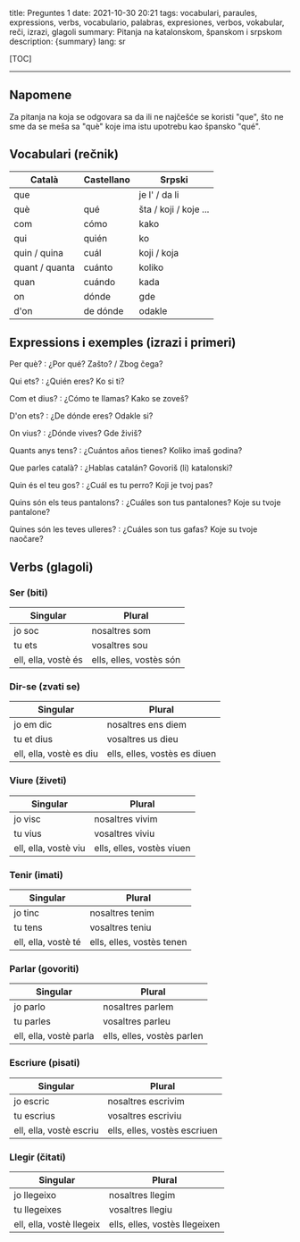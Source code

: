 title: Preguntes 1
date: 2021-10-30 20:21
tags: vocabulari, paraules, expressions, verbs, vocabulario, palabras, expresiones, verbos, vokabular, reči, izrazi, glagoli
summary: Pitanja na katalonskom, španskom i srpskom
description: {summary}
lang: sr


[TOC]

-----


## Napomene 

Za pitanja na koja se odgovara sa da ili ne najčešće se koristi "que", što ne sme da se meša sa "què" koje ima istu upotrebu kao špansko "qué". 


## Vocabulari (rečnik) 

| Català | Castellano | Srpski |
| --- | --- | --- |
| que |  | je l' / da li |
| què | qué | šta / koji / koje ... |
| com | cómo | kako |
| qui | quién | ko |
| quin / quina | cuál | koji / koja |
| quant / quanta | cuánto | koliko |
| quan | cuándo | kada |
| on | dónde | gde |
| d'on | de dónde | odakle |


## Expressions i exemples (izrazi i primeri) 

Per què? 
: ¿Por qué? 
    Zašto? / Zbog čega? 

Qui ets? 
: ¿Quién eres? 
    Ko si ti? 

Com et dius? 
: ¿Cómo te llamas? 
    Kako se zoveš? 

D'on ets? 
: ¿De dónde eres? 
    Odakle si? 

On vius? 
: ¿Dónde vives? 
    Gde živiš? 

Quants anys tens? 
: ¿Cuántos años tienes? 
    Koliko imaš godina? 

Que parles català? 
: ¿Hablas catalán? 
    Govoriš (li) katalonski? 

Quin és el teu gos? 
: ¿Cuál es tu perro? 
    Koji je tvoj pas? 

Quins són els teus pantalons? 
: ¿Cuáles son tus pantalones? 
    Koje su tvoje pantalone? 

Quines són les teves ulleres? 
: ¿Cuáles son tus gafas? 
    Koje su tvoje naočare? 


## Verbs (glagoli) 

### Ser (biti) 

| Singular | Plural |
| --- | --- |
| jo soc | nosaltres som |
| tu ets | vosaltres sou |
| ell, ella, vostè és | ells, elles, vostès són |

### Dir-se (zvati se) 

| Singular | Plural |
| --- | --- |
| jo em dic | nosaltres ens diem |
| tu et dius | vosaltres us dieu |
| ell, ella, vostè es diu | ells, elles, vostès es diuen |

### Viure (živeti) 

| Singular | Plural |
| --- | --- |
| jo visc | nosaltres vivim |
| tu vius | vosaltres viviu |
| ell, ella, vostè viu | ells, elles, vostès viuen |

### Tenir (imati) 

| Singular | Plural |
| --- | --- |
| jo tinc | nosaltres tenim |
| tu tens | vosaltres teniu |
| ell, ella, vostè té | ells, elles, vostès tenen |

### Parlar (govoriti) 

| Singular | Plural |
| --- | --- |
| jo parlo | nosaltres parlem |
| tu parles | vosaltres parleu |
| ell, ella, vostè parla | ells, elles, vostès parlen |

### Escriure (pisati) 

| Singular | Plural |
| --- | --- |
| jo escric | nosaltres escrivim |
| tu escrius | vosaltres escriviu |
| ell, ella, vostè escriu | ells, elles, vostès escriuen |

### Llegir (čitati) 

| Singular | Plural |
| --- | --- |
| jo llegeixo | nosaltres llegim |
| tu llegeixes | vosaltres llegiu |
| ell, ella, vostè llegeix | ells, elles, vostès llegeixen |
